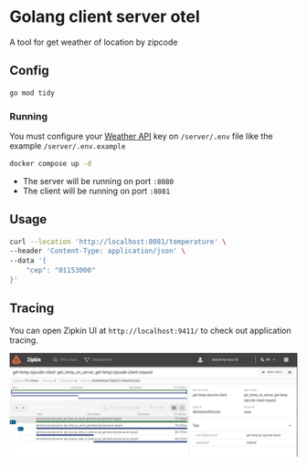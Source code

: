 # Golang client server otel

A tool for get weather of location by zipcode

## Config

```bash
go mod tidy
```

### Running

You must configure your [Weather API](https://weatherapi.com/) key on `/server/.env` file like the example `/server/.env.example`

```bash
docker compose up -d
```

- The server will be running on port `:8080`
- The client will be running on port `:8081`

## Usage

```bash
curl --location 'http://localhost:8081/temperature' \
--header 'Content-Type: application/json' \
--data '{
    "cep": "01153000"
}'
```

## Tracing
You can open Zipkin UI at `http://localhost:9411/` to check out application tracing.

![zipkin](assets/zipkin.png)

